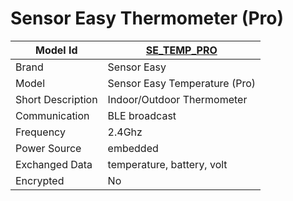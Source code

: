 # Sensor Easy Thermometer (Pro)

|Model Id|[SE_TEMP_PRO](https://github.com/theengs/decoder/blob/development/src/devices/SE_TEMP_json.h)|
|-|-|
|Brand|Sensor Easy|
|Model|Sensor Easy Temperature (Pro)|
|Short Description|Indoor/Outdoor Thermometer|
|Communication|BLE broadcast|
|Frequency|2.4Ghz|
|Power Source|embedded|
|Exchanged Data|temperature, battery, volt|
|Encrypted|No|
